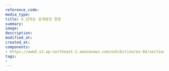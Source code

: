 ```yaml
---
reference_code:
media_type:
title: 4_김학순 공개증언 현장
summary:
image:
description:
modified_at:
created_at:
components:
- https://wwm3.s3.ap-northeast-2.amazonaws.com/exhibition/ex-04/section-02/4_김학순+공개증언+현장.JPG
tags:
-
---
```

